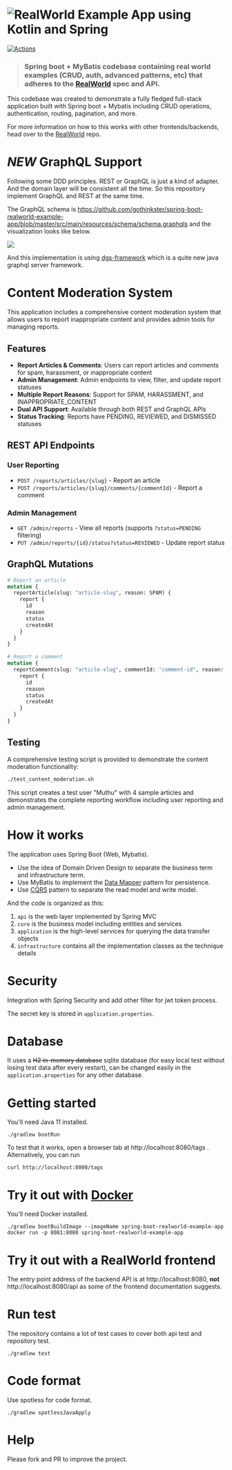 # ![RealWorld Example App using Kotlin and Spring](example-logo.png)

[![Actions](https://github.com/gothinkster/spring-boot-realworld-example-app/workflows/Java%20CI/badge.svg)](https://github.com/gothinkster/spring-boot-realworld-example-app/actions)

> ### Spring boot + MyBatis codebase containing real world examples (CRUD, auth, advanced patterns, etc) that adheres to the [RealWorld](https://github.com/gothinkster/realworld-example-apps) spec and API.

This codebase was created to demonstrate a fully fledged full-stack application built with Spring boot + Mybatis including CRUD operations, authentication, routing, pagination, and more.

For more information on how to this works with other frontends/backends, head over to the [RealWorld](https://github.com/gothinkster/realworld) repo.

# *NEW* GraphQL Support  

Following some DDD principles. REST or GraphQL is just a kind of adapter. And the domain layer will be consistent all the time. So this repository implement GraphQL and REST at the same time.

The GraphQL schema is https://github.com/gothinkster/spring-boot-realworld-example-app/blob/master/src/main/resources/schema/schema.graphqls and the visualization looks like below.

![](graphql-schema.png)

And this implementation is using [dgs-framework](https://github.com/Netflix/dgs-framework) which is a quite new java graphql server framework.

# Content Moderation System

This application includes a comprehensive content moderation system that allows users to report inappropriate content and provides admin tools for managing reports.

## Features

- **Report Articles & Comments**: Users can report articles and comments for spam, harassment, or inappropriate content
- **Admin Management**: Admin endpoints to view, filter, and update report statuses
- **Multiple Report Reasons**: Support for SPAM, HARASSMENT, and INAPPROPRIATE_CONTENT
- **Dual API Support**: Available through both REST and GraphQL APIs
- **Status Tracking**: Reports have PENDING, REVIEWED, and DISMISSED statuses

## REST API Endpoints

### User Reporting
- `POST /reports/articles/{slug}` - Report an article
- `POST /reports/articles/{slug}/comments/{commentId}` - Report a comment

### Admin Management
- `GET /admin/reports` - View all reports (supports `?status=PENDING` filtering)
- `PUT /admin/reports/{id}/status?status=REVIEWED` - Update report status

## GraphQL Mutations

```graphql
# Report an article
mutation {
  reportArticle(slug: "article-slug", reason: SPAM) {
    report {
      id
      reason
      status
      createdAt
    }
  }
}

# Report a comment
mutation {
  reportComment(slug: "article-slug", commentId: "comment-id", reason: HARASSMENT) {
    report {
      id
      reason
      status
      createdAt
    }
  }
}
```

## Testing

A comprehensive testing script is provided to demonstrate the content moderation functionality:

```bash
./test_content_moderation.sh
```

This script creates a test user "Muthu" with 4 sample articles and demonstrates the complete reporting workflow including user reporting and admin management.

# How it works

The application uses Spring Boot (Web, Mybatis).

* Use the idea of Domain Driven Design to separate the business term and infrastructure term.
* Use MyBatis to implement the [Data Mapper](https://martinfowler.com/eaaCatalog/dataMapper.html) pattern for persistence.
* Use [CQRS](https://martinfowler.com/bliki/CQRS.html) pattern to separate the read model and write model.

And the code is organized as this:

1. `api` is the web layer implemented by Spring MVC
2. `core` is the business model including entities and services
3. `application` is the high-level services for querying the data transfer objects
4. `infrastructure`  contains all the implementation classes as the technique details

# Security

Integration with Spring Security and add other filter for jwt token process.

The secret key is stored in `application.properties`.

# Database

It uses a ~~H2 in-memory database~~ sqlite database (for easy local test without losing test data after every restart), can be changed easily in the `application.properties` for any other database.

# Getting started

You'll need Java 11 installed.

    ./gradlew bootRun

To test that it works, open a browser tab at http://localhost:8080/tags .  
Alternatively, you can run

    curl http://localhost:8080/tags

# Try it out with [Docker](https://www.docker.com/)

You'll need Docker installed.
	
    ./gradlew bootBuildImage --imageName spring-boot-realworld-example-app
    docker run -p 8081:8080 spring-boot-realworld-example-app

# Try it out with a RealWorld frontend

The entry point address of the backend API is at http://localhost:8080, **not** http://localhost:8080/api as some of the frontend documentation suggests.

# Run test

The repository contains a lot of test cases to cover both api test and repository test.

    ./gradlew test

# Code format

Use spotless for code format.

    ./gradlew spotlessJavaApply

# Help

Please fork and PR to improve the project.
